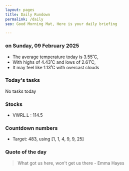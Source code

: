 ```yaml
---
layout: pages
title: Daily Rundown
permalink: /daily
seo: Good Morning Mat, Here is your daily briefing

---
```


<!-- weather_marker starts -->
### on Sunday, 09 February 2025

- The average temperature today is 3.55˚C,
- With highs of 4.43˚C and lows of 2.61˚C,
- It may feel like 1.13˚C with overcast clouds

<!-- weather_marker ends -->

### Today's tasks
<!-- task_marker starts -->
No tasks today
<!-- task_marker ends -->

### Stocks

<!-- stocks_marker starts -->

- VWRL.L : 114.5

<!-- stocks_marker ends -->

### Countdown numbers
<!-- game_marker starts -->

- Target: 483, using [1, 1, 4, 9, 9, 25]

<!-- game_marker ends -->

### Quote of the day
<!-- quote_marker starts -->

> What got us here, won't get us there - Emma Hayes

<!-- quote_marker ends -->